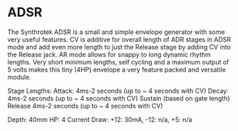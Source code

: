 # ADSR

The Synthrotek ADSR is a small and simple envelope generator with some very useful features.  CV is additive for overall length of ADR stages in ADSR mode and add even more length to just the Release stage by adding CV into the Release jack. AR mode allows for snappy to long dynamic rhythm lengths. Very short minimum lengths, self cycling and a maximum output of 5 volts makes this tiny (4HP) envelope a very feature packed and versatile module.

Stage Lengths:
Attack: 4ms-2 seconds (up to ~ 4 seconds with CV)
Decay: 4ms-2 seconds (up to ~ 4 seconds with CV)
Sustain (based on gate length)
Release 4ms-2 seconds (up to ~ 4 seconds with CV)

Depth: 40mm
HP: 4
Current Draw: +12: 30mA, -12: n/a, +5: n/a

